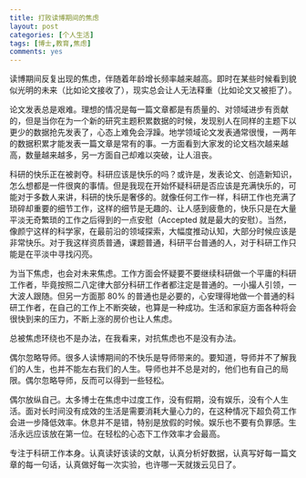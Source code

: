 ```yaml
---
title: 打败读博期间的焦虑
layout: post
categories: [个人生活]
tags: [博士,教育,焦虑]
comments: yes
---
```


读博期间反复出现的焦虑，伴随着年龄增长频率越来越高。即时在某些时候看到貌似光明的未来（比如论文接收了），现实总会让人无法释重（比如论文又被拒了）。

论文发表总是艰难。理想的情况是每一篇文章都是有质量的、对领域进步有贡献的，但是当你在为一个新的研究主题积累数据的时候，发现别人在同样的主题下以更少的数据抢先发表了，心态上难免会浮躁。地学领域论文发表通常很慢，一两年的数据积累才能发表一篇文章是常有的事。一方面看到大家发的论文档次越来越高，数量越来越多，另一方面自己却难以突破，让人沮丧。

科研的快乐正在被剥夺。科研应该是快乐的吗？或许是，发表论文、创造新知识，怎么想都是一件很爽的事情。但是我现在开始怀疑科研是否应该是充满快乐的，可能对于多数人来讲，科研的快乐是奢侈的。就像任何工作一样，科研工作也充满了琐碎却重要的细节工作，这样的细节是无趣的、让人感到疲惫的，快乐只是在大量平淡无奇繁琐的工作之后得到的一点安慰（Accepted 就是最大的安慰）。当然，像颜宁这样的科学家，在最前沿的领域探索，大幅度推动认知，大部分时候应该是非常快乐。对于我这样资质普通，课题普通，科研平台普通的人，对于科研工作只能是在平淡中寻找闪亮。

为当下焦虑，也会对未来焦虑。工作方面会怀疑要不要继续科研做一个平庸的科研工作者，毕竟按照二八定律大部分科研工作者都注定是普通的。一小撮人引领，一大波人跟随。但另一方面那 80% 的普通也是必要的，心安理得地做一个普通的科研工作者，在自己的工作上不断突破，也算是一种成功。生活和家庭方面各种将会很快到来的压力，不断上涨的房价也让人焦虑。

总被焦虑环绕也不是办法，在我看来，对抗焦虑也不是没有办法。

偶尔忽略导师。很多人读博期间的不快乐是导师带来的。要知道，导师并不了解我们的人生，也并不能左右我们的人生。导师也并不总是对的，他们也有自己的局限。偶尔忽略导师，反而可以得到一些轻松。

偶尔放纵自己。太多博士在焦虑中过度工作，没有假期，没有娱乐，没有个人生活。面对长时间没有成效的生活是需要消耗大量心力的，在这种情况下超负荷工作会进一步降低效率。休息并不是错，特别是放假的时候。娱乐也不要有负罪感。生活永远应该放在第一位。在轻松的心态下工作效率才会最高。

专注于科研工作本身。认真读好该读的文献，认真分析好数据，认真写好每一篇文章的每一句话，认真做好每一次实验，也许哪一天就拨云见日了。
